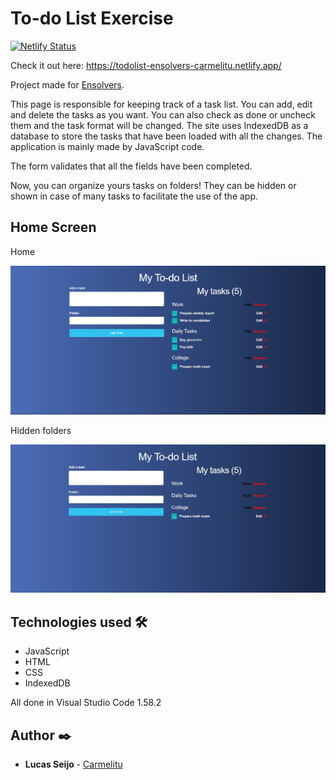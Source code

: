 # To-do List Exercise

[![Netlify Status](https://api.netlify.com/api/v1/badges/b75e46f0-751d-4cfa-8644-f07c798fab4d/deploy-status)](https://app.netlify.com/sites/todolist-ensolvers-carmelitu/deploys)

Check it out here: https://todolist-ensolvers-carmelitu.netlify.app/

Project made for [Ensolvers](https://ensolvers.com/es/home-espanol/). 

This page is responsible for keeping track of a task list. You can add, edit and delete the tasks as you want. You can also check as done or uncheck them and the task format will be changed. The site uses IndexedDB as a database to store the tasks that have been loaded with all the changes. The application is mainly made by JavaScript code.

The form validates that all the fields have been completed.

Now, you can organize yours tasks on folders! They can be hidden or shown in case of many tasks to facilitate the use of the app.

## Home Screen

Home

<img src="https://github.com/Carmelitu/to-do-list-ensolvers/blob/master/img/home.JPG" style="margin: 0 auto"/>

Hidden folders

<img src="https://github.com/Carmelitu/to-do-list-ensolvers/blob/master/img/hidden-folders.JPG" style="margin: 0 auto"/>


## Technologies used 🛠️

* JavaScript
* HTML
* CSS
* IndexedDB

All done in Visual Studio Code 1.58.2

## Author ✒️

* **Lucas Seijo** - [Carmelitu](https://github.com/Carmelitu)
